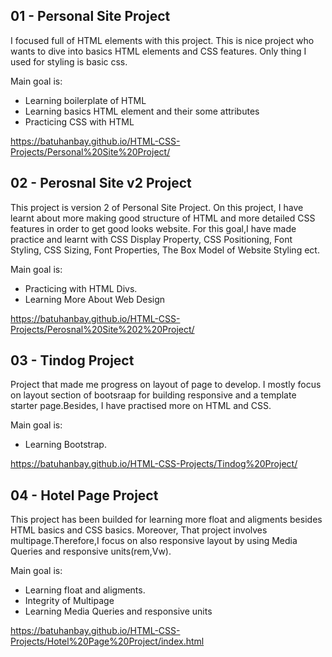 ## 01 - Personal Site Project

I focused full of HTML elements with this project. This is nice project who wants to dive into basics HTML elements and CSS features. Only thing I used for styling is basic css.

Main goal is:
- Learning boilerplate of HTML
- Learning basics HTML element and their some attributes
- Practicing CSS with HTML

https://batuhanbay.github.io/HTML-CSS-Projects/Personal%20Site%20Project/

## 02 - Perosnal Site v2 Project

This project is version 2 of Personal Site Project. On this project, I have learnt about more making good structure of HTML and more detailed CSS features in order to get good looks website. For this goal,I have made practice and learnt with  CSS Display Property, CSS Positioning, Font Styling, CSS Sizing, Font Properties, The Box Model of Website Styling ect.

Main goal is:
- Practicing with HTML Divs.
- Learning More About Web Design

https://batuhanbay.github.io/HTML-CSS-Projects/Perosnal%20Site%202%20Project/

## 03 - Tindog Project

Project that made me progress on layout of page to develop. I mostly focus on layout section of bootsraap for building responsive and a template starter page.Besides, I have practised more on HTML and CSS.

Main goal is:
- Learning Bootstrap.

https://batuhanbay.github.io/HTML-CSS-Projects/Tindog%20Project/

## 04 - Hotel Page Project

This project has been builded for learning more float and aligments besides HTML basics and CSS basics. Moreover, That project involves multipage.Therefore,I focus on also responsive layout by using Media Queries and responsive units(rem,Vw).

Main goal is:
- Learning float and aligments.
- Integrity of Multipage
- Learning Media Queries and responsive units

https://batuhanbay.github.io/HTML-CSS-Projects/Hotel%20Page%20Project/index.html




